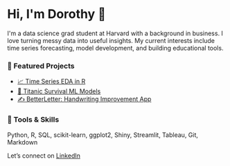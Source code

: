 # Hi, I'm Dorothy 👋

I'm a data science grad student at Harvard with a background in business. I love turning messy data into useful insights. My current interests include time series forecasting, model development, and building educational tools.

### 📌 Featured Projects
- [📈 Time Series EDA in R](https://github.com/dorothyavo/timeseries-eda)
- [🤖 Titanic Survival ML Models](https://github.com/dorothyavo/titanic-ml)
- [✍️ BetterLetter: Handwriting Improvement App](https://github.com/dorothyavo/betterletter)

### 🧰 Tools & Skills
Python, R, SQL, scikit-learn, ggplot2, Shiny, Streamlit, Tableau, Git, Markdown

Let’s connect on [LinkedIn]([https://www.linkedin.com/in/dorothy-vo-7005aa344/])
